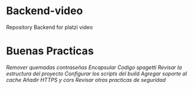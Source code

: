 # Backend-video

Repository Backend for platzi video

# Buenas Practicas

_Remover quemadas contraseñas_
_Encapsular Codigo spagetti_
_Revisar la estructura del proyecto_
_Configurar los scripts del build_
_Agregar soporte al cache_
_Añadir HTTPS y cors_
_Revisar otras practicas de seguridad_
